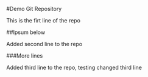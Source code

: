 #Demo Git Repository

This is the firt line of the repo

##Ipsum below

Added second line to the repo

###More lines

Added third line to the repo, testing changed third line